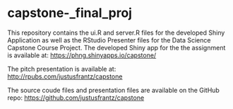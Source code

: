 # capstone-_final_proj
This repository contains the ui.R and server.R files for the developed Shiny Application as well as the RStudio Presenter files for the Data Science Capstone Course Project.
The developed Shiny app for the the assignment is available at: https://phng.shinyapps.io/capstone/

The pitch presentation is available at: http://rpubs.com/justusfrantz/capstone

The source coude files and presentation files are available on the GitHub repo: https://github.com/justusfrantz/capstone
